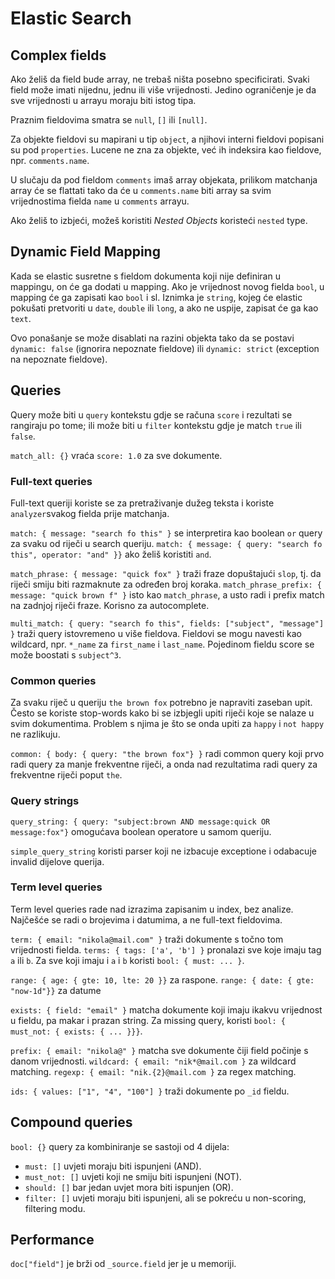 # Elastic Search

## Complex fields

Ako želiš da field bude array, ne trebaš ništa posebno specificirati. Svaki field može imati nijednu, jednu ili više vrijednosti. Jedino ograničenje je da sve vrijednosti u arrayu moraju biti istog tipa.

Praznim fieldovima smatra se `null`, `[]` ili `[null]`.

Za objekte fieldovi su mapirani u tip `object`, a njihovi interni fieldovi popisani su pod `properties`. Lucene ne zna za objekte, već ih indeksira kao fieldove, npr. `comments.name`.

U slučaju da pod fieldom `comments` imaš array objekata, prilikom matchanja array će se flattati tako da će u `comments.name` biti array sa svim vrijednostima fielda `name` u `comments` arrayu.

Ako želiš to izbjeći, možeš koristiti *Nested Objects* koristeći `nested` type.

## Dynamic Field Mapping

Kada se elastic susretne s fieldom dokumenta koji nije definiran u mappingu, on će ga dodati u mapping. Ako je vrijednost novog fielda `bool`, u mapping će ga zapisati kao `bool` i sl. Iznimka je `string`, kojeg će elastic pokušati pretvoriti u `date`, `double` ili `long`, a ako ne uspije, zapisat će ga kao `text`.

Ovo ponašanje se može disablati na razini objekta tako da se postavi `dynamic: false` (ignorira nepoznate fieldove) ili `dynamic: strict` (exception na nepoznate fieldove).

## Queries

Query može biti u `query` kontekstu gdje se računa `score` i rezultati se rangiraju po tome; ili može biti u `filter` kontekstu gdje je match `true` ili `false`.

`match_all: {}` vraća `score: 1.0` za sve dokumente.

### Full-text queries

Full-text queriji koriste se za pretraživanje dužeg teksta i koriste `analyzer`svakog fielda prije matchanja.

`match: { message: "search fo this" }` se interpretira kao boolean `or` query za svaku od riječi u search queriju.
`match: { message: { query: "search fo this", operator: "and" }}` ako želiš koristiti `and`.

`match_phrase: { message: "quick fox" }` traži fraze dopuštajući `slop`, tj. da riječi smiju biti razmaknute za određen broj koraka.
`match_phrase_prefix: { message: "quick brown f" }` isto kao `match_phrase`, a usto radi i prefix match na zadnjoj riječi fraze. Korisno za autocomplete.

`multi_match: { query: "search fo this", fields: ["subject", "message"] }` traži query istovremeno u više fieldova. Fieldovi se mogu navesti kao wildcard, npr. `*_name` za `first_name` i `last_name`. Pojedinom fieldu score se može boostati s `subject^3`.

### Common queries

Za svaku riječ u queriju `the brown fox` potrebno je napraviti zaseban upit. Često se koriste stop-words kako bi se izbjegli upiti riječi koje se nalaze u svim dokumentima. Problem s njima je što se onda upiti za `happy` i `not happy` ne razlikuju.

`common: { body: { query: "the brown fox"} }` radi common query koji prvo radi query za manje frekventne riječi, a onda nad rezultatima radi query za frekventne riječi poput `the`.

### Query strings

`query_string: { query: "subject:brown AND message:quick OR message:fox"}` omogućava boolean operatore u samom queriju.

`simple_query_string` koristi parser koji ne izbacuje exceptione i odabacuje invalid dijelove querija.

### Term level queries

Term level queries rade nad izrazima zapisanim u index, bez analize. Najčešće se radi o brojevima i datumima, a ne full-text fieldovima.

`term: { email: "nikola@mail.com" }` traži dokumente s točno tom vrijednosti fielda.
`terms: { tags: ['a', 'b'] }` pronalazi sve koje imaju tag `a` ili `b`.
Za sve koji imaju i `a` i `b` koristi `bool: { must: ... }`.

`range: { age: { gte: 10, lte: 20 }}` za raspone.
`range: { date: { gte: "now-1d"}}` za datume

`exists: { field: "email" }` matcha dokumente koji imaju ikakvu vrijednost u fieldu, pa makar i prazan string.
Za missing query, koristi `bool: { must_not: { exists: { ... }}}`.

`prefix: { email: "nikola@" }` matcha sve dokumente čiji field počinje s danom vrijednosti.
`wildcard: { email: "nik*@mail.com }` za wildcard matching.
`regexp: { email: "nik.{2}@mail.com }` za regex matching.

`ids: { values: ["1", "4", "100"] }` traži dokumente po `_id` fieldu.

## Compound queries

`bool: {}` query za kombiniranje se sastoji od 4 dijela:
  * `must: []` uvjeti moraju biti ispunjeni (AND).
  * `must_not: []` uvjeti koji ne smiju biti ispunjeni (NOT).
  * `should: []` bar jedan uvjet mora biti ispunjen (OR).
  * `filter: []` uvjeti moraju biti ispunjeni, ali se pokreću u non-scoring, filtering modu.

## Performance

`doc["field"]` je brži od `_source.field` jer je u memoriji.

